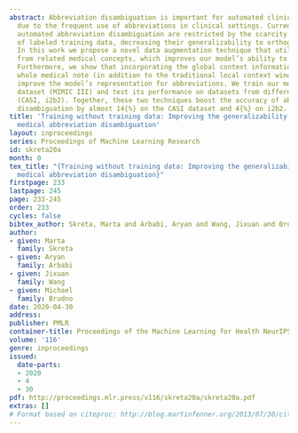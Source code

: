 ```yaml
---
abstract: Abbreviation disambiguation is important for automated clinical note processing
  due to the frequent use of abbreviations in clinical settings. Current models for
  automated abbreviation disambiguation are restricted by the scarcity and imbalance
  of labeled training data, decreasing their generalizability to orthogonal sources.
  In this work we propose a novel data augmentation technique that utilizes information
  from related medical concepts, which improves our model’s ability to generalize.
  Furthermore, we show that incorporating the global context information within the
  whole medical note (in addition to the traditional local context window), can significantly
  improve the model’s representation for abbreviations. We train our model on a public
  dataset (MIMIC III) and test its performance on datasets from different sources
  (CASI, i2b2). Together, these two techniques boost the accuracy of abbreviation
  disambiguation by almost 14{%} on the CASI dataset and 4{%} on i2b2.
title: 'Training without training data: Improving the generalizability of automated
  medical abbreviation disambiguation'
layout: inproceedings
series: Proceedings of Machine Learning Research
id: skreta20a
month: 0
tex_title: "{Training without training data: Improving the generalizability of automated
  medical abbreviation disambiguation}"
firstpage: 233
lastpage: 245
page: 233-245
order: 233
cycles: false
bibtex_author: Skreta, Marta and Arbabi, Aryan and Wang, Jixuan and Brudno, Michael
author:
- given: Marta
  family: Skreta
- given: Aryan
  family: Arbabi
- given: Jixuan
  family: Wang
- given: Michael
  family: Brudno
date: 2020-04-30
address: 
publisher: PMLR
container-title: Proceedings of the Machine Learning for Health NeurIPS Workshop
volume: '116'
genre: inproceedings
issued:
  date-parts:
  - 2020
  - 4
  - 30
pdf: http://proceedings.mlr.press/v116/skreta20a/skreta20a.pdf
extras: []
# Format based on citeproc: http://blog.martinfenner.org/2013/07/30/citeproc-yaml-for-bibliographies/
---
```

